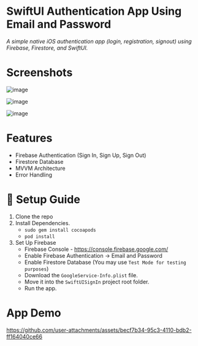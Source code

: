 # SwiftUI Authentication App Using Email and Password
_A simple native iOS authentication app (login, registration, signout) using Firebase, Firestore, and SwiftUI._

# Screenshots
![image](https://github.com/user-attachments/assets/1a1c9260-1797-455e-acd0-f6a0e59d5813)


![image](https://github.com/user-attachments/assets/14ebdfa1-d4d9-457b-8188-e58688b336e8)


![image](https://github.com/user-attachments/assets/b0bef707-aba0-448e-ba40-768033e2afe2)




# Features
* Firebase Authentication (Sign In, Sign Up, Sign Out)
* Firestore Database
* MVVM Architecture
* Error Handling

# 🔧 Setup Guide 

1. Clone the repo
2. Install Dependencies. 
   * `sudo gem install cocoapods`
   * `pod install`
3. Set Up Firebase
   * Firebase Console - https://console.firebase.google.com/
   * Enable Firebase Authentication -> Email and Password
   * Enable Firestore Database (You may use `Test Mode for testing purposes`)
   * Download the `GoogleService-Info.plist` file.
   * Move it into the `SwiftUISignIn` project root folder.
   * Run the app.

# App Demo

https://github.com/user-attachments/assets/becf7b34-95c3-4110-bdb2-ff164040ce66

